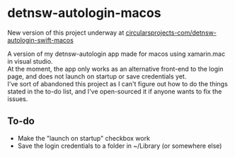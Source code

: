# detnsw-autologin-macos
New version of this project underway at [circularsprojects-com/detnsw-autologin-swift-macos](https://github.com/circularsprojects-com/detnsw-autologin-swift-macos)

A version of my detnsw-autologin app made for macos using xamarin.mac in visual studio.\
At the moment, the app only works as an alternative front-end to the login page, and does not launch on startup or save credentials yet.\
I've sort of abandoned this project as I can't figure out how to do the things stated in the to-do list, and I've open-sourced it if anyone wants to fix the issues.

## To-do
  - Make the "launch on startup" checkbox work
  - Save the login credentials to a folder in ~/Library (or somewhere else)
